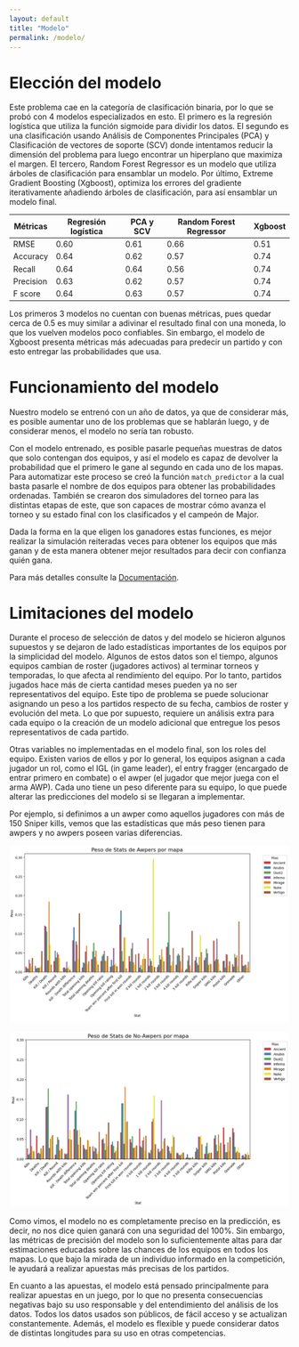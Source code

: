 ```yaml
---
layout: default
title: "Modelo"
permalink: /modelo/
---
```


# Elección del modelo

Este problema cae en la categoría de clasificación binaria, por lo que se probó con 4 modelos especializados en esto. El primero es la regresión logística que utiliza la función sigmoide para dividir los datos. El segundo es una clasificación usando Análisis de Componentes Principales (PCA) y Clasificación de vectores de soporte (SCV) donde intentamos reducir la dimensión del problema para luego encontrar un hiperplano que maximiza el margen. El tercero, Random Forest Regressor es un modelo que utiliza árboles de clasificación para ensamblar un modelo. Por último, Extreme Gradient Boosting (Xgboost), optimiza los errores del gradiente iterativamente añadiendo árboles de clasificación, para así ensamblar un modelo final.

| Métricas   | Regresión logística | PCA y SCV  | Random Forest Regressor | Xgboost |
| ---------- | ------------------- | ---------- | ----------------------- | --------|
| RMSE       | 0.60   | 0.61   | 0.66   | 0.51   |
| Accuracy   | 0.64   | 0.62   | 0.57   | 0.74   |
| Recall     | 0.64   | 0.64   | 0.56   | 0.74   |
| Precision  | 0.63   | 0.62   | 0.57   | 0.74   |
| F score    | 0.64   | 0.63   | 0.57   | 0.74   |

Los primeros 3 modelos no cuentan con buenas métricas, pues quedar cerca de 0.5 es muy similar a adivinar el resultado final con una moneda, lo que los vuelven modelos poco confiables. Sin embargo, el modelo de Xgboost presenta métricas más adecuadas para predecir un partido y con esto entregar las probabilidades que usa.

# Funcionamiento del modelo

Nuestro modelo se entrenó con un año de datos, ya que de considerar más, es posible aumentar uno de los problemas que se hablarán luego, y de considerar menos, el modelo no sería tan robusto.

Con el modelo entrenado, es posible pasarle pequeñas muestras de datos que solo contengan dos equipos, y así el modelo es capaz de devolver la probabilidad que el primero le gane al segundo en cada uno de los mapas. Para automatizar este proceso se creó la función ``match_predictor`` a la cual basta pasarle el nombre de dos equipos para obtener las probabilidades ordenadas. También se crearon dos simuladores del torneo para las distintas etapas de este, que son capaces de mostrar cómo avanza el torneo y su estado final con los clasificados y el campeón de Major.

Dada la forma en la que eligen los ganadores estas funciones, es mejor realizar la simulación reiteradas veces para obtener los equipos que más ganan y de esta manera obtener mejor resultados para decir con confianza quién gana.

Para más detalles consulte la [Documentación](../documentacion/).

# Limitaciones del modelo

Durante el proceso de selección de datos y del modelo se hicieron algunos supuestos y se dejaron de lado estadísticas importantes de los equipos por la simplicidad del modelo. Algunos de estos datos son el tiempo, algunos equipos cambian de roster (jugadores activos) al terminar torneos y temporadas, lo que afecta al rendimiento del equipo. Por lo tanto, partidos jugados hace más de cierta cantidad meses pueden ya no ser representativos del equipo. Este tipo de problema se puede solucionar asignando un peso a los partidos respecto de su fecha, cambios de roster y evolución del meta. Lo que por supuesto, requiere un análisis extra para cada equipo o la creación de un modelo adicional que entregue los pesos representativos de cada partido.

Otras variables no implementadas en el modelo final, son los roles del equipo. Existen varios de ellos y por lo general, los equipos asignan a cada jugador un rol, como el IGL (in game leader), el entry fragger (encargado de entrar primero en combate) o el awper (el jugador que mejor juega con el arma AWP). Cada uno tiene un peso diferente para su equipo, lo que puede alterar las predicciones del modelo si se llegaran a implementar.

Por ejemplo, si definimos a un awper como aquellos jugadores con más de 150 Sniper kills, vemos que las estadísticas que más peso tienen para awpers y no awpers poseen varias diferencias.

![Awpers](../assets/images/stats_awpers.png)

![No-Awpers](../assets/images/stats_noawpers.png)

Como vimos, el modelo no es completamente preciso en la predicción, es decir, no nos dice quien ganará con una seguridad del 100%. Sin embargo, las métricas de precisión del modelo son lo suficientemente altas para dar estimaciones educadas sobre las chances de los equipos en todos los mapas. Lo que bajo la mirada de un individuo informado en la competición, le ayudará a realizar apuestas más precisas de los partidos.

En cuanto a las apuestas, el modelo está pensado principalmente para realizar apuestas en un juego, por lo que no presenta consecuencias negativas bajo su uso responsable y del entendimiento del análisis de los datos. Todos los datos usados son públicos, de fácil acceso y se actualizan constantemente. Además, el modelo es flexible y puede considerar datos de distintas longitudes para su uso en otras competencias.